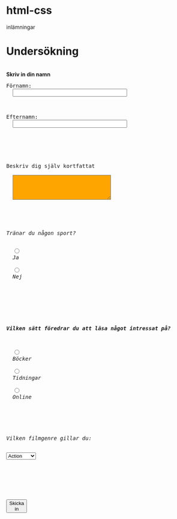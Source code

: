 # html-css
inlämningar

<!DOCTYPE html>
<html>
<head>
<title>Page Title</title>
</head>
<body>

<h1>Undersökning</h1><br> 
<b>Skriv in din namn</b>


  
  <form><pre>Förnamn:
  <input maxlength=20 size=35></input><br>
  <p>Efternamn:
  <input maxlength=20 size=35></input>
  <br><br>
  
  <p>Beskriv dig själv kortfattat<br>
  <textarea rows="4" cols="30"style="background-color:orange;"  ></textarea>
  <br><br>
  
  <i>Tränar du någon sport? <br>
  
  <input type="radio"  name="sport" >
  <label for="sport">Ja</label>
  
  <input type="radio"   name="sport" >
  <label for="sport">Nej</label>
  
  <br><br><br>
  
  <i><B>Vilken sätt föredrar du att läsa något intressat på?</b></i> <br>
  
  <input type="radio" name="läsa">
  <label for="böcker">Böcker</label>
  
  <input type="radio" name="läsa" >
  <label for="tidningar">Tidningar</label>
  
  <input type="radio" name="läsa" >
  <label for="online">Online</label>
  <br><br><br>
  
  <label for="filmer">Vilken filmgenre gillar du:</label>

<select name="film" id="film">
  <option value="action">Action</option>
  <option value="romantik">Romantik</option>
  <option value="komedi">Komedi</option>
  <option value="drame">Drama</option>
  <option value="skräck">Skräck</option>
</select>
 
<br><br></i>

<button type="submit" href="https://www.holisticfuture.se/wp-content/uploads/2019/04/tack-blogg.png" >Skicka in</button>
<br>

</body>
